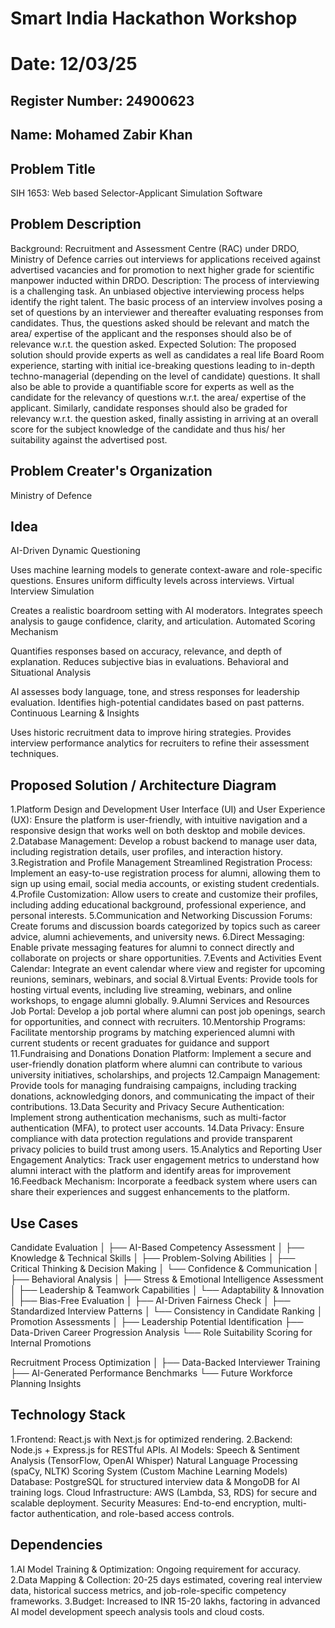 # Smart India Hackathon Workshop
# Date: 12/03/25
## Register Number: 24900623
## Name: Mohamed Zabir Khan

## Problem Title
SIH 1653: Web based Selector-Applicant Simulation Software

## Problem Description
Background: Recruitment and Assessment Centre (RAC) under DRDO, Ministry of Defence carries out interviews for applications received against advertised vacancies and for promotion to next higher grade for scientific manpower inducted within DRDO. Description: The process of interviewing is a challenging task. An unbiased objective interviewing process helps identify the right talent. The basic process of an interview involves posing a set of questions by an interviewer and thereafter evaluating responses from candidates. Thus, the questions asked should be relevant and match the area/ expertise of the applicant and the responses should also be of relevance w.r.t. the question asked. Expected Solution: The proposed solution should provide experts as well as candidates a real life Board Room experience, starting with initial ice-breaking questions leading to in-depth techno-managerial (depending on the level of candidate) questions. It shall also be able to provide a quantifiable score for experts as well as the candidate for the relevancy of questions w.r.t. the area/ expertise of the applicant. Similarly, candidate responses should also be graded for relevancy w.r.t. the question asked, finally assisting in arriving at an overall score for the subject knowledge of the candidate and thus his/ her suitability against the advertised post.

## Problem Creater's Organization
Ministry of Defence

## Idea

AI-Driven Dynamic Questioning

Uses machine learning models to generate context-aware and role-specific questions.
Ensures uniform difficulty levels across interviews.
Virtual Interview Simulation

Creates a realistic boardroom setting with AI moderators.
Integrates speech analysis to gauge confidence, clarity, and articulation.
Automated Scoring Mechanism

Quantifies responses based on accuracy, relevance, and depth of explanation.
Reduces subjective bias in evaluations.
Behavioral and Situational Analysis

AI assesses body language, tone, and stress responses for leadership evaluation.
Identifies high-potential candidates based on past patterns.
Continuous Learning & Insights

Uses historic recruitment data to improve hiring strategies.
Provides interview performance analytics for recruiters to refine their assessment techniques.



## Proposed Solution / Architecture Diagram

1.Platform Design and Development User Interface (UI) and User Experience (UX): Ensure the platform is user-friendly, with intuitive navigation and a responsive design that works well on both desktop and mobile devices.
2.Database Management: Develop a robust backend to manage user data, including registration details, user profiles, and interaction history.
3.Registration and Profile Management Streamlined Registration Process: Implement an easy-to-use registration process for alumni, allowing them to sign up using email, social media accounts, or existing student credentials. 
4.Profile Customization: Allow users to create and customize their profiles, including adding educational background, professional experience, and personal interests.
5.Communication and Networking Discussion Forums: Create forums and discussion boards categorized by topics such as career advice, alumni achievements, and university news.
6.Direct Messaging: Enable private messaging features for alumni to connect directly and collaborate on projects or share opportunities.
7.Events and Activities Event Calendar: Integrate an event calendar where view and register for upcoming reunions, seminars, webinars, and social
8.Virtual Events: Provide tools for hosting virtual events, including live streaming, webinars, and online workshops, to engage alumni globally.
9.Alumni Services and Resources Job Portal: Develop a job portal where alumni can post job openings, search for opportunities, and connect with recruiters.
10.Mentorship Programs: Facilitate mentorship programs by matching experienced alumni with current students or recent graduates for guidance and support
11.Fundraising and Donations Donation Platform: Implement a secure and user-friendly donation platform where alumni can contribute to various university initiatives, scholarships, and projects
12.Campaign Management: Provide tools for managing fundraising campaigns, including tracking donations, acknowledging donors, and communicating the impact of their contributions.
13.Data Security and Privacy Secure Authentication: Implement strong authentication mechanisms, such as multi-factor authentication (MFA), to protect user accounts.
14.Data Privacy: Ensure compliance with data protection regulations and provide transparent privacy policies to build trust among users.
15.Analytics and Reporting User Engagement Analytics: Track user engagement metrics to understand how alumni interact with the platform and identify areas for improvement
16.Feedback Mechanism: Incorporate a feedback system where users can share their experiences and suggest enhancements to the platform.


## Use Cases

Candidate Evaluation
│
├── AI-Based Competency Assessment
│   ├── Knowledge & Technical Skills
│   ├── Problem-Solving Abilities
│   ├── Critical Thinking & Decision Making
│   └── Confidence & Communication
│
├── Behavioral Analysis
│   ├── Stress & Emotional Intelligence Assessment
│   ├── Leadership & Teamwork Capabilities
│   └── Adaptability & Innovation
│
├── Bias-Free Evaluation
│   ├── AI-Driven Fairness Check
│   ├── Standardized Interview Patterns
│   └── Consistency in Candidate Ranking
│
Promotion Assessments
│
├── Leadership Potential Identification
├── Data-Driven Career Progression Analysis
└── Role Suitability Scoring for Internal Promotions

Recruitment Process Optimization
│
├── Data-Backed Interviewer Training
├── AI-Generated Performance Benchmarks
└── Future Workforce Planning Insights



## Technology Stack

1.Frontend: React.js with Next.js for optimized rendering.
2.Backend: Node.js + Express.js for RESTful APIs.
AI Models:
Speech & Sentiment Analysis (TensorFlow, OpenAI Whisper)
Natural Language Processing (spaCy, NLTK)
Scoring System (Custom Machine Learning Models)
Database: PostgreSQL for structured interview data & MongoDB for AI training logs.
Cloud Infrastructure: AWS (Lambda, S3, RDS) for secure and scalable deployment.
Security Measures: End-to-end encryption, multi-factor authentication, and role-based access controls.



## Dependencies

1.AI Model Training & Optimization: Ongoing requirement for accuracy.
2.Data Mapping & Collection: 20-25 days estimated, covering real interview data, historical success metrics, and job-role-specific competency frameworks.
3.Budget: Increased to INR 15-20 lakhs, factoring in advanced AI model development speech analysis tools and cloud costs.

